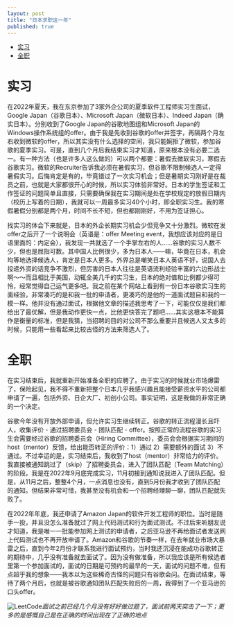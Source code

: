 ```yaml
---
layout: post
title: "日本求职这一年"
published: true
---
```


- [实习](#实习)
- [全职](#全职)

# 实习

在2022年夏天，我在东京参加了3家外企公司的夏季软件工程师实习生面试，Google Japan（谷歌日本）、Microsoft Japan（微软日本）、Indeed Japan（确实日本）。分别收到了Google Japan的谷歌地图组和Microsoft Japan的Windows操作系统组的offer。由于我是先收到谷歌的offer并签字，再隔两个月左右收到微软的offer，所以其实没有什么选择的空间，我只能婉拒了微软，参加谷歌的夏季实习。可是，直到几个月后我结束实习才知道，原来根本没有必要二选一。有一种方法（也是许多人这么做的）可以两个都要：暑假去微软实习，寒假去谷歌实习。微软的Recruiter告诉我必须在暑假实习，但谷歌不限制候选人一定得暑假实习。后悔肯定是有的，毕竟错过了一次实习机会；但是暑期实习刚好是在裁员之前，也就是大家都很开心的时候，所以实习体验非常好。日本的学生签证和工作签证的问题简单且直接，只需要确保我在实习期间是处在学校规定的放假日期内（校历上写着的日期），我就可以一周最多实习40个小时，即全职实习生。我的寒假暑假分别都是两个月，时间不长不短，但也都刚刚好，不用为签证担心。

找实习的体会下来就是，日本的外企长期实习机会少但竞争又十分激烈。微软在发offer之后开了一个说明会（英语是：offer Meeting event，我想应该对应的是日语里面的：内定会），我发现一共就选了一个手掌左右的人……谷歌的实习人数不少，但也是屈指可数。其中国人比例很少，多为日本人——嘛，毕竟在日本，机会均等地选择候选人，肯定是日本人更多。外界总是嘲笑日本人英语不好，说国人去投递外资的话竞争不激烈，但厉害的日本人往往是英语流利经验丰富的六边形战士啊～～而且相比于美国，动辄全美几千的实习生，日本的绝对值和比例都少得可怜，经常觉得自己运气更多吧。我之前在某个网站上看到有一份日本谷歌实习生的面经验，非常凑巧的是和我一批的申请者，更凑巧的是他的一道面试题目和我的一模一样。他并没有通过面试，根据他文章的描述我思考了一下，可能仅仅是我们都给出了最优解，但是我动作更快一点，比他更快答完了题吧……其实这根本不能算作是衡量的标准，但是我猜，当招聘的目的对公司不那么重要并且候选人又太多的时候，只能用一些看起来比较古怪的方法来筛选人了。

# 全职

在实习结束后，我就重新开始准备全职的应聘了。由于实习的时候就业市场爆雷了，保险起见，我不得不重新把整个日本几乎我感兴趣且能接受薪资水平的公司都申请了一遍，包括外资、日企大厂、初创小公司。事实证明，这是我做的非常正确的一个决定。

谷歌今年没有开放外部申请，但允许实习生继续转正。谷歌的转正流程漫长且吓人，收集评价 - 通过招聘委员会 - 团队匹配 - offer。按照正常的流程谷歌的实习生会需要经过谷歌的招聘委员会（Hiring Committee），委员会会根据实习期间的host（mentor）反馈，给出能否转正的评价：1）通过 2）需要额外的面试 3）不通过。不过幸运的是，实习结束后，我收到了host（mentor）非常给力的评价。我直接被通知跳过了（skip）了招聘委员会，进入了团队匹配（Team Matching）的阶段。我是在2022年9月底完成实习，11月初接到通知说我进入了团队匹配。但是，从11月之后，整整4个月，一点消息也没有，直到5月份我才收到了团队匹配的通知。但结果非常可惜，我甚至没有机会和一个招聘经理聊一聊，团队匹配就失败了。

在2022年年底，我还申请了Amazon Japan的软件开发工程师的职位。当时是随手一投，并且没怎么准备就过了网上代码测试和行为面试测试。不过后来听朋友说才知道，我是唯一一批能参加网上测试的申请者，之后亚马逊不再给面试者发送网上代码测试也不再开放申请了。Amazon和谷歌的节奏一样，在去年就业市场大暴雷之后，直到今年2月份才联系我进行面试预约，当时我还沉浸在能成功谷歌转正的期待中，几乎没有准备就去面试了。因为没有做准备，所以我应该是所有候选者里第一个参加面试的，面试的日期是可预约的最早的一天，面试的问题不难，但有点超乎我的想象——我本以为这些稀奇古怪的问题只有谷歌会问。在面试结束，等待了两个月后，也就是被谷歌通知团队匹配失败后的一周，我得到了一个亚马逊的口头offer。

![LeetCode](/images/post/2023-05-11/lc.png)*面试之前已经几个月没有好好做过题了，面试前两天突击了一下；更多的是感慨自己是在正确的时间出现在了正确的地点*